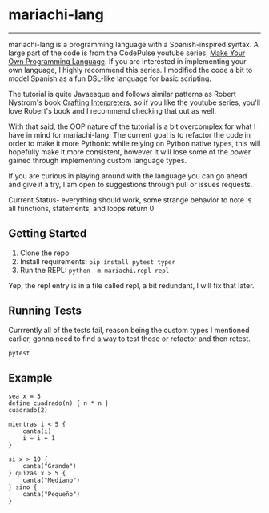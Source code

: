 # mariachi-lang

---

mariachi-lang is a programming language with a Spanish-inspired syntax. A large part of the code is from the CodePulse youtube series, [Make Your Own Programming Language](https://www.youtube.com/playlist?list=PLZQftyCk7_SdoVexSmwy_tBgs7P0b97yD). If you are interested in implementing your own language, I highly recommend this series. I modified the code a bit to model Spanish as a fun DSL-like language for basic scripting.

The tutorial is quite Javaesque and follows similar patterns as Robert Nystrom's book [Crafting Interpreters](https://craftinginterpreters.com/), so if you like the youtube series, you'll love Robert's book and I recommend checking that out as well.

With that said, the OOP nature of the tutorial is a bit overcomplex for what I have in mind for mariachi-lang. The current goal is to refactor the code in order to make it more Pythonic while relying on Python native types, this will hopefully make it more consistent, however it will lose some of the power gained through implementing custom language types.

If you are curious in playing around with the language you can go ahead and give it a try, I am open to suggestions through pull or issues requests.

Current Status- everything should work, some strange behavior to note is all functions, statements, and loops return 0

## Getting Started

1. Clone the repo
2. Install requirements: `pip install pytest typer`
3. Run the REPL: `python -m mariachi.repl repl`

Yep, the repl entry is in a file called repl, a bit redundant, I will fix that later.

## Running Tests

Currrently all of the tests fail, reason being the custom types I mentioned earlier, gonna need to find a way to test those or refactor and then retest.

```bash
pytest
```

## Example

```mariachi
sea x = 3
define cuadrado(n) { n * n }
cuadrado(2)

mientras i < 5 {
    canta(i)
    i = i + 1
}

si x > 10 {
    canta("Grande")
} quizas x > 5 {
    canta("Mediano")
} sino {
    canta("Pequeño")
}
```
